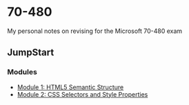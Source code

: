 # 70-480

My personal notes on revising for the Microsoft 70-480 exam

## JumpStart

### Modules

- [Module 1: HTML5 Semantic Structure](./jumpstart/1.md)
- [Module 2: CSS Selectors and Style Properties](./jumpstart/2.md)
